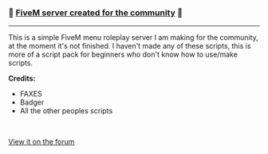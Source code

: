 ### :panda_face: [FiveM server created for the community][5mlink] :panda_face:


----

This is a simple FiveM menu roleplay server I am making for the community, at the moment it's not finished. I haven't made any of these scripts, this is more of a script pack for beginners who don't know how to use/make  scripts.


**Credits:**
- FAXES
- Badger
- All the other peoples scripts

<br />

[View it on the forum][5mlink]

[5mlink]: https://forum.cfx.re/t/scrapped-fivem-server-for-community/3006000
